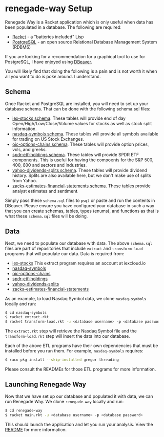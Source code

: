 # renegade-way Setup

Renegade Way is a Racket application which is only useful when data has been populated in a database. The following are required:
 * [Racket](https://racket-lang.org) - a "batteries included" Lisp
 * [PostgreSQL](https://postgresql.org) - an open source Relational Database Management System (RDBMS)

If you are looking for a recommendation for a graphical tool to use for PostgreSQL, I have enjoyed using [DBeaver](https://dbeaver.io).

You will likely find that doing the following is a pain and is not worth it when all you want to do is poke around. I understand.

## Schema

Once Racket and PostgreSQL are installed, you will need to set up your database schema. That can be done with the following schema.sql files:
 * [iex-stocks schema](https://github.com/evdubs/iex-stocks/blob/master/schema.sql). These tables will provide end of day Open/High/Low/Close/Volume values for stocks as well as stock split information.
 * [nasdaq-symbols schema](https://github.com/evdubs/nasdaq-symbols/blob/master/schema.sql). These tables will provide all symbols available for trading on US Stock Exchanges.
 * [oic-options-chains schema](https://github.com/evdubs/oic-options-chains/blob/master/schema.sql). These tables will provide option prices, vols, and greeks.
 * [spdr-etf-holdings schema](https://github.com/evdubs/spdr-etf-holdings/blob/master/schema.sql). These tables will provide SPDR ETF components. This is useful for having the compoents for the S&P 500, 400, 600 and sectors and industries.
 * [yahoo-dividends-splits schema](https://github.com/evdubs/yahoo-dividends-splits/blob/master/schema.sql). These tables will provide dividend history. Splits are also available here, but we don't make use of splits from Yahoo.
 * [zacks-estimates-financial-statements schema](https://github.com/evdubs/zacks-estimates-financial-statements/blob/master/schema.sql). These tables provide analyst estimates and sentiment.

Simply pass these `schema.sql` files to `psql` or paste and run the contents in DBeaver. Please ensure you have configured your database in such a way that you can create schemas, tables, types (enums), and functions as that is what these `schema.sql` files will be doing.

## Data

Next, we need to populate our database with data. The above `schema.sql` files are part of repositories that include `extract` and `transform-load` programs that will populate our data. Data is required from:
* [iex-stocks](https://github.com/evdubs/iex-stocks) This extract program requires an account at iexcloud.io
* [nasdaq-symbols](https://github.com/evdubs/nasdaq-symbols)
* [oic-options-chains](https://github.com/evdubs/oic-options-chains)
* [spdr-etf-holdings](https://github.com/evdubs/spdr-etf-holdings)
* [yahoo-dividends-splits](https://github.com/evdubs/yahoo-dividends-splits)
* [zacks-estimates-financial-statements](https://github.com/evdubs/zacks-estimates-financial-statements)

As an example, to load Nasdaq Symbol data, we clone `nasdaq-symbols` locally and run:

```bash
$ cd nasdaq-symbols
$ racket extract.rkt
$ racket transform-load.rkt -u <database username> -p <database password>
```

The `extract.rkt` step will retrieve the Nasdaq Symbol file and the `transform-load.rkt` step will insert the data into our database.

Each of the above ETL programs have their own dependencies that must be installed before you run them. For example, `nasdaq-symbols` requires:

```bash
$ raco pkg install --skip-installed gregor threading
```

Please consult the READMEs for those ETL programs for more information.

## Launching Renegade Way

Now that we have set up our database and populated it with data, we can run Renegade Way. We clone `renegade-way` locally and run:

```bash
$ cd renegade-way
$ racket main.rkt -u <database username> -p <database password>
```

This should launch the application and let you run your analysis. View the [README](https://github.com/evdubs/renegade-way/README.md) for more information.
